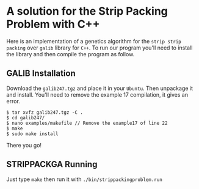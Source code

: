 A solution for the Strip Packing Problem with C++
=================================================

Here is an implementation of a genetics algorithm for the `strip strip packing` over `galib` library for `C++`. To run our program you'll need to install the library and then compile the program as follow.


GALIB Installation
------------------

Download the `galib247.tgz` and place it in your `Ubuntu`. Then unpackage it and install. You'll need to remove the example 17 compilation, it gives an error.

 	$ tar xvfz galib247.tgz -C .
 	$ cd galib247/
 	$ nano examples/makefile // Remove the example17 of line 22
 	$ make
 	$ sudo make install

There you go!


STRIPPACKGA Running
-------------------

Just type `make` then run it with `./bin/strippackingproblem.run`